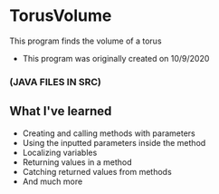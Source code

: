 # TorusVolume

This program finds the volume of a torus
* This program was originally created on 10/9/2020

### (JAVA FILES IN SRC)

## What I've learned
* Creating and calling methods with parameters
* Using the inputted parameters inside the method
* Localizing variables
* Returning values in a method
* Catching returned values from methods
* And much more
